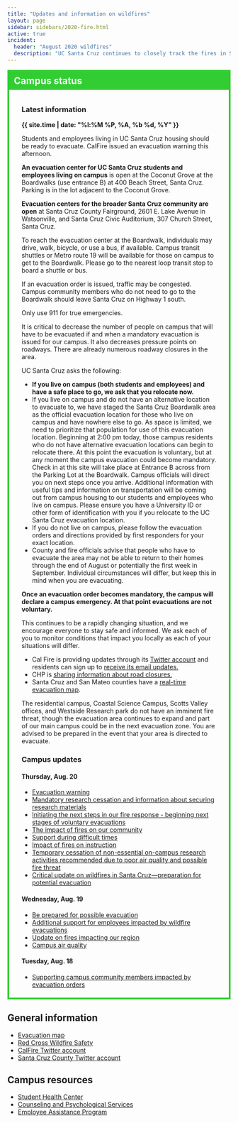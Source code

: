 ```yaml
---
title: "Updates and information on wildfires"
layout: page 
sidebar: sidebars/2020-fire.html
active: true
incident:
  header: "August 2020 wildfires"
  description: "UC Santa Cruz continues to closely track the fires in Santa Cruz, Santa Clara, and neighboring counties. This event has resulted in multiple evacuations and air quality concerns."
---
```


<section style="border: 4px solid #32cd32; padding: 0; margin: 0 0 2em 0;">
  
  <h2 style="margin: 0 0 .5em 0; background-color: #32cd32; line-height: 1; padding: .5em .5em .45em .5em; color: white;"><i class="far fa-bell"></i> Campus status</h2>

  <div style="padding: .05em 2em .5em 2em;">

### Latest information

<b>{{ site.time | date: "%l:%M %P, %A, %b %d, %Y" }}</b>

Students and employees living in UC Santa Cruz housing should be ready to evacuate. CalFire issued an evacuation warning this afternoon.

**An evacuation center for UC Santa Cruz students and employees living on campus** is open at the Coconut Grove at the Boardwalks (use entrance B) at 400 Beach Street, Santa Cruz. Parking is in the lot adjacent to the Coconut Grove.

**Evacuation centers for the broader Santa Cruz community are open** at Santa Cruz County Fairground, 2601 E. Lake Avenue in Watsonville, and Santa Cruz Civic Auditorium, 307 Church Street, Santa Cruz.

To reach the evacuation center at the Boardwalk, individuals may drive, walk, bicycle, or use a bus, if available. Campus transit shuttles or Metro route 19 will be available for those on campus to get to the Boardwalk. Please go to the nearest loop transit stop to board a shuttle or bus.

If an evacuation order is issued, traffic may be congested. Campus community members who do not need to go to the Boardwalk should leave Santa Cruz on Highway 1 south.

Only use 911 for true emergencies.

It is critical to decrease the number of people on campus that will have to be evacuated if and when a mandatory evacuation is issued for our campus. It also decreases pressure points on roadways. There are already numerous roadway closures in the area.

UC Santa Cruz asks the following:

- **If you live on campus (both students and employees) and have a safe place to go, we ask that you relocate now.**
- If you live on campus and do not have an alternative location to evacuate to, we have staged the Santa Cruz Boardwalk area as the official evacuation location for those who live on campus and have nowhere else to go. As space is limited, we need to prioritize that population for use of this evacuation location. Beginning at 2:00 pm today, those campus residents who do not have alternative evacuation locations can begin to relocate there. At this point the evacuation is voluntary, but at any moment the campus evacuation could become mandatory. Check in at this site will take place at Entrance B across from the Parking Lot at the Boardwalk. Campus officials will direct you on next steps once you arrive. Additional information with useful tips and information on transportation will be coming out from campus housing to our students and employees who live on campus. Please ensure you have a University ID or other form of identification with you if you relocate to the UC Santa Cruz evacuation location.
- If you do not live on campus, please follow the evacuation orders and directions provided by first responders for your exact location.
- County and fire officials advise that people who have to evacuate the area may not be able to return to their homes through the end of August or potentially the first week in September. Individual circumstances will differ, but keep this in mind when you are evacuating.

**Once an evacuation order becomes mandatory, the campus will declare a campus emergency. At that point evacuations are not voluntary.**  

This continues to be a rapidly changing situation, and we encourage everyone to stay safe and informed. We ask each of you to monitor conditions that impact you locally as each of your situations will differ.

- Cal Fire is providing updates through its [Twitter account](https://twitter.com/CALFIRECZU)  and residents can sign up to [receive its email updates.](https://tinyurl.com/czulightning)
- CHP is [sharing information about road closures.](https://twitter.com/CHPscrz)
- Santa Cruz and San Mateo counties have a [real-time evacuation map](https://www.smco.community.zonehaven.com/).

The residential campus, Coastal Science Campus, Scotts Valley offices, and Westside Research park do not have an imminent fire threat, though the evacuation area continues to expand and part of our main campus could be in the next evacuation zone. You are advised to be prepared in the event that your area is directed to evacuate.

### Campus updates

#### Thursday, Aug. 20

- [Evacuation warning](https://news.ucsc.edu/2020/08/evacuation-warning.html)
- [Mandatory research cessation and information about securing research materials](https://news.ucsc.edu/2020/08/mandatory-research-cessation.html)
- [Initiating the next steps in our fire response - beginning next stages of voluntary evacuations](https://news.ucsc.edu/2020/08/initiating-next-steps-in-our-fire-response.html)
- [The impact of fires on our community](https://news.ucsc.edu/2020/08/impact-of-fires-on-our-community.html)
- [Support during difficult times](https://news.ucsc.edu/2020/08/support-during-difficult-times.html)
- [Impact of fires on instruction](https://news.ucsc.edu/2020/08/impact-of-fires-on-instruction.html)
- [Temporary cessation of non-essential on-campus research activities recommended due to poor air quality and possible fire threat](https://news.ucsc.edu/2020/08/temp-cessation-of-non-essential-on-campus-research.html)
- [Critical update on wildfires in Santa Cruz—preparation for potential evacuation](https://news.ucsc.edu/2020/08/critical-update-wildfires.html)

#### Wednesday, Aug. 19

- [Be prepared for possible evacuation](https://news.ucsc.edu/2020/08/prepare-evacuation-students.html)
- [Additional support for employees impacted by wildfire evacuations](https://news.ucsc.edu/2020/08/additional-support-employees.html)
- [Update on fires impacting our region](https://news.ucsc.edu/2020/08/update-on-fires-impact.html)
- [Campus air quality](https://news.ucsc.edu/2020/08/campus-air-quality.html)

#### Tuesday, Aug. 18

- [Supporting campus community members impacted by evacuation orders](https://news.ucsc.edu/2020/08/supporting--community-members.html)


</div>

</section>

<h2>General information</h2>
<ul>
<li><a href="https://www.smco.community.zonehaven.com">Evacuation map</a></li>
<li><a href="https://www.redcross.org/get-help/how-to-prepare-for-emergencies/types-of-emergencies/wildfire.html">Red Cross Wildfire Safety</a></li>
<li><a href="https://twitter.com/CALFIRECZU">CalFire Twitter account</a></li>
<li><a href="https://twitter.com/sccounty">Santa Cruz County Twitter account</a></li>
</ul>
<h2>Campus resources</h2>
<ul>
<li><a href="https://healthcenter.ucsc.edu">Student Health Center</a></li>
<li><a href="https://caps.ucsc.edu">Counseling and Psychological Services</a></li>
<li><a href="https://shr.ucsc.edu/benefits/eap/">Employee Assistance Program</a></li>
</ul>
